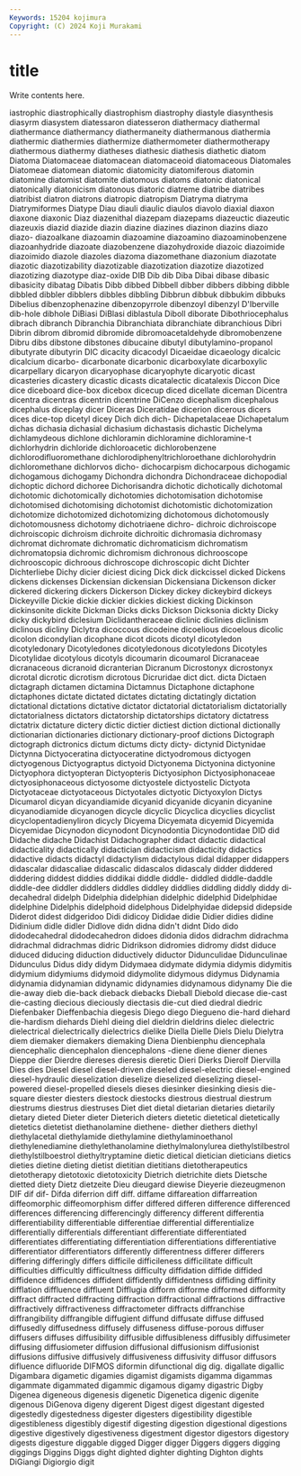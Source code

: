 ```yaml
---
Keywords: 15204 kojimura
Copyright: (C) 2024 Koji Murakami
---
```


# title

Write contents here.



iastrophic
diastrophically diastrophism diastrophy diastyle diasynthesis diasyrm diasystem diatessaron diatesseron diathermacy
diathermal diathermance diathermancy diathermaneity diathermanous diathermia diathermic diathermies diathermize diathermometer
diathermotherapy diathermous diathermy diatheses diathesic diathesis diathetic diatom Diatoma Diatomaceae
diatomacean diatomaceoid diatomaceous Diatomales Diatomeae diatomean diatomic diatomicity diatomiferous diatomin
diatomine diatomist diatomite diatomous diatoms diatonic diatonical diatonically diatonicism diatonous
diatoric diatreme diatribe diatribes diatribist diatron diatrons diatropic diatropism Diatryma
diatryma Diatrymiformes Diatype Diau diauli diaulic diaulos diavolo diaxial diaxon
diaxone diaxonic Diaz diazenithal diazepam diazepams diazeuctic diazeutic diazeuxis diazid
diazide diazin diazine diazines diazinon diazins diazo diazo- diazoalkane diazoamin
diazoamine diazoamino diazoaminobenzene diazoanhydride diazoate diazobenzene diazohydroxide diazoic diazoimide diazoimido
diazole diazoles diazoma diazomethane diazonium diazotate diazotic diazotizability diazotizable diazotization
diazotize diazotized diazotizing diazotype diaz-oxide DIB Dib dib Diba Dibai
dibase dibasic dibasicity dibatag Dibatis Dibb dibbed Dibbell dibber dibbers
dibbing dibble dibbled dibbler dibblers dibbles dibbling Dibbrun dibbuk dibbukim
dibbuks Dibelius dibenzophenazine dibenzopyrrole dibenzoyl dibenzyl D'Iberville dib-hole dibhole DiBiasi
DiBlasi diblastula Diboll diborate Dibothriocephalus dibrach dibranch Dibranchia Dibranchiata dibranchiate
dibranchious Dibri Dibrin dibrom dibromid dibromide dibromoacetaldehyde dibromobenzene Dibru dibs
dibstone dibstones dibucaine dibutyl dibutylamino-propanol dibutyrate dibutyrin DIC dicacity dicacodyl
Dicaeidae dicaeology dicalcic dicalcium dicarbo- dicarbonate dicarbonic dicarboxylate dicarboxylic dicarpellary
dicaryon dicaryophase dicaryophyte dicaryotic dicast dicasteries dicastery dicastic dicasts dicatalectic
dicatalexis Diccon Dice dice diceboard dice-box dicebox dicecup diced dicellate
diceman Dicentra dicentra dicentras dicentrin dicentrine DiCenzo dicephalism dicephalous dicephalus
diceplay dicer Diceras Diceratidae dicerion dicerous dicers dices dice-top dicetyl
dicey Dich dich dich- Dichapetalaceae Dichapetalum dichas dichasia dichasial dichasium
dichastasis dichastic Dichelyma dichlamydeous dichlone dichloramin dichloramine dichloramine-t dichlorhydrin dichloride
dichloroacetic dichlorobenzene dichlorodifluoromethane dichlorodiphenyltrichloroethane dichlorohydrin dichloromethane dichlorvos dicho- dichocarpism dichocarpous
dichogamic dichogamous dichogamy Dichondra dichondra Dichondraceae dichopodial dichoptic dichord dichoree
Dichorisandra dichotic dichotically dichotomal dichotomic dichotomically dichotomies dichotomisation dichotomise dichotomised
dichotomising dichotomist dichotomistic dichotomization dichotomize dichotomized dichotomizing dichotomous dichotomously dichotomousness
dichotomy dichotriaene dichro- dichroic dichroiscope dichroiscopic dichroism dichroite dichroitic dichromasia
dichromasy dichromat dichromate dichromatic dichromaticism dichromatism dichromatopsia dichromic dichromism dichronous
dichrooscope dichrooscopic dichroous dichroscope dichroscopic dicht Dichter Dichterliebe Dichy dicier
diciest dicing Dick dick dickcissel dicked Dickens dickens dickenses Dickensian
dickensian Dickensiana Dickenson dicker dickered dickering dickers Dickerson Dickey dickey
dickeybird dickeys Dickeyville Dickie dickie dickier dickies dickiest dicking Dickinson
dickinsonite dickite Dickman Dicks dicks Dickson Dicksonia dickty Dicky dicky
dickybird diclesium Diclidantheraceae diclinic diclinies diclinism diclinous dicliny Diclytra dicoccous
dicodeine dicoelious dicoelous dicolic dicolon dicondylian dicophane dicot dicots dicotyl
dicotyledon dicotyledonary Dicotyledones dicotyledonous dicotyledons Dicotyles Dicotylidae dicotylous dicotyls dicoumarin
dicoumarol Dicranaceae dicranaceous dicranoid dicranterian Dicranum Dicrostonyx dicrostonyx dicrotal dicrotic
dicrotism dicrotous Dicruridae dict dict. dicta Dictaen dictagraph dictamen dictamina
Dictamnus Dictaphone dictaphone dictaphones dictate dictated dictates dictating dictatingly dictation
dictational dictations dictative dictator dictatorial dictatorialism dictatorially dictatorialness dictators dictatorship
dictatorships dictatory dictatress dictatrix dictature dictery dictic dictier dictiest diction
dictional dictionally dictionarian dictionaries dictionary dictionary-proof dictions Dictograph dictograph dictronics
dictum dictums dicty dicty- dictynid Dictynidae Dictynna Dictyoceratina dictyoceratine dictyodromous
dictyogen dictyogenous Dictyograptus dictyoid Dictyonema Dictyonina dictyonine Dictyophora dictyopteran Dictyopteris
Dictyosiphon Dictyosiphonaceae dictyosiphonaceous dictyosome dictyostele dictyostelic Dictyota Dictyotaceae dictyotaceous Dictyotales
dictyotic Dictyoxylon Dictys Dicumarol dicyan dicyandiamide dicyanid dicyanide dicyanin dicyanine
dicyanodiamide dicyanogen dicycle dicyclic Dicyclica dicyclies dicyclist dicyclopentadienyliron dicycly Dicyema
Dicyemata dicyemid Dicyemida Dicyemidae Dicynodon dicynodont Dicynodontia Dicynodontidae DID did
Didache didache Didachist Didachographer didact didactic didactical didacticality didactically didactician
didacticism didacticity didactics didactive didacts didactyl didactylism didactylous didal didapper
didappers didascalar didascaliae didascalic didascalos didascaly didder diddered diddering diddest
diddies diddikai diddle diddle- diddled diddle-daddle diddle-dee diddler diddlers diddles
diddley diddlies diddling diddly diddy di-decahedral didelph Didelphia didelphian didelphic
didelphid Didelphidae didelphine Didelphis didelphoid didelphous Didelphyidae didepsid didepside Diderot
didest didgeridoo Didi didicoy Dididae didie Didier didies didine Didinium
didle didler Didlove didn didna didn't didnt Dido dido didodecahedral
didodecahedron didoes didonia didos didrachm didrachma didrachmal didrachmas didric Didrikson
didromies didromy didst diduce diduced diducing diduction diductively diductor Didunculidae
Didunculinae Didunculus Didus didy didym Didymaea didymate didymia didymis didymitis
didymium didymiums didymoid didymolite didymous didymus Didynamia didynamia didynamian didynamic
didynamies didynamous didynamy Die die die-away dieb die-back dieback diebacks
Dieball Diebold diecase die-cast die-casting diecious dieciously diectasis die-cut died
diedral diedric Diefenbaker Dieffenbachia diegesis Diego diego Diegueno die-hard diehard
die-hardism diehards Diehl dieing diel dieldrin dieldrins dielec dielectric dielectrical
dielectrically dielectrics dielike Diella Dielle Diels Dielu Dielytra diem diemaker
diemakers diemaking Diena Dienbienphu diencephala diencephalic diencephalon diencephalons -diene diene
diener dienes Dieppe dier Dierdre diereses dieresis dieretic Dieri Dierks
Dierolf Diervilla Dies dies Diesel diesel diesel-driven dieseled diesel-electric diesel-engined
diesel-hydraulic dieselization dieselize dieselized dieselizing diesel-powered diesel-propelled diesels dieses diesinker
diesinking diesis die-square diester diesters diestock diestocks diestrous diestrual diestrum
diestrums diestrus diestruses Diet diet dietal dietarian dietaries dietarily dietary
dieted Dieter dieter Dieterich dieters dietetic dietetical dietetically dietetics dietetist
diethanolamine diethene- diether diethers diethyl diethylacetal diethylamide diethylamine diethylaminoethanol diethylenediamine
diethylethanolamine diethylmalonylurea diethylstilbestrol diethylstilboestrol diethyltryptamine dietic dietical dietician dieticians dietics
dieties dietine dieting dietist dietitian dietitians dietotherapeutics dietotherapy dietotoxic dietotoxicity
Dietrich dietrichite diets Dietsche dietted diety Dietz dietzeite Dieu dieugard
diewise Dieyerie diezeugmenon DIF dif dif- Difda diferrion diff diff.
diffame diffareation diffarreation diffeomorphic diffeomorphism differ differed differen difference differenced
differences differencing differencingly differency different differentia differentiability differentiable differentiae differential
differentialize differentially differentials differentiant differentiate differentiated differentiates differentiating differentiation differentiations
differentiative differentiator differentiators differently differentness differer differers differing differingly differs
difficile difficileness difficilitate difficult difficulties difficultly difficultness difficulty diffidation diffide
diffided diffidence diffidences diffident diffidently diffidentness diffiding diffinity difflation diffluence
diffluent Difflugia difform difforme difformed difformity diffract diffracted diffracting diffraction
diffractional diffractions diffractive diffractively diffractiveness diffractometer diffracts diffranchise diffrangibility diffrangible
diffugient diffund diffusate diffuse diffused diffusedly diffusedness diffusely diffuseness diffuse-porous
diffuser diffusers diffuses diffusibility diffusible diffusibleness diffusibly diffusimeter diffusing diffusiometer
diffusion diffusional diffusionism diffusionist diffusions diffusive diffusively diffusiveness diffusivity diffusor
diffusors difluence difluoride DIFMOS diformin difunctional dig dig. digallate digallic
Digambara digametic digamies digamist digamists digamma digammas digammate digammated digammic
digamous digamy digastric Digby Digenea digeneous digenesis digenetic Digenetica digenic
digenite digenous DiGenova digeny digerent Digest digest digestant digested digestedly
digestedness digester digesters digestibility digestible digestibleness digestibly digestif digesting digestion
digestional digestions digestive digestively digestiveness digestment digestor digestors digestory digests
digesture diggable digged Digger digger Diggers diggers digging diggings Diggins
Diggs dight dighted dighter dighting Dighton dights DiGiangi Digiorgio digit
